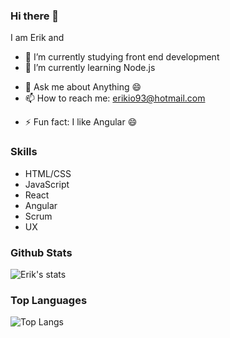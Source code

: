 ### Hi there 👋

<!--
**erikaxe/erikaxe** is a ✨ _special_ ✨ repository because its `README.md` (this file) appears on your GitHub profile.
-->
<!--
Here are some ideas to get you started:
-->
I am Erik and
- 🔭 I’m currently studying front end development
- 🌱 I’m currently learning Node.js
<!-- - 👯 I’m looking to collaborate on ... -->
<!-- - 🤔 I’m looking for help with ... -->
- 💬 Ask me about Anything 😄
- 📫 How to reach me: erikio93@hotmail.com
<!-- - 😄 Pronouns: ... -->
- ⚡ Fun fact: I like Angular 😄

### Skills

  - HTML/CSS
  - JavaScript
  - React
  - Angular
  - Scrum
  - UX
  
### Github Stats

![Erik's stats](https://github-readme-stats.vercel.app/api?username=erikaxe&count_private=true&show_icons=true&theme=radical)

### Top Languages

![Top Langs](https://github-readme-stats.vercel.app/api/top-langs/?username=erikaxe&show_icons=true&theme=radical)

